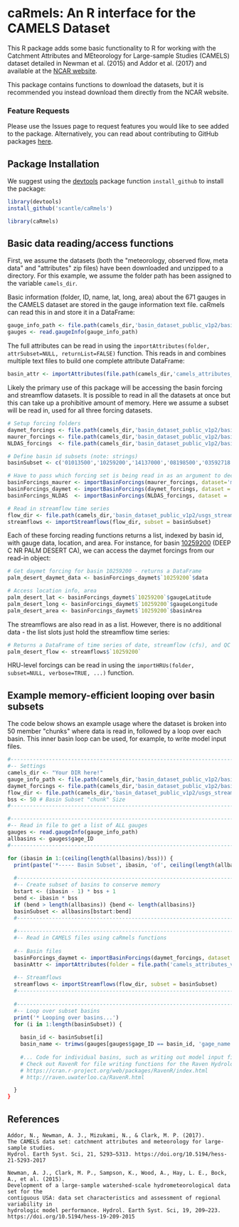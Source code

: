 # caRmels: An R interface for the CAMELS Dataset
This R package adds some basic functionality to R for working with the Catchment Attributes and MEteorology for Large-sample Studies (CAMELS) dataset detailed in Newman et al. (2015) and Addor et al. (2017) and available at the [NCAR website](https://gdex.ucar.edu/dataset/camels.html).

This package contains functions to download the datasets, but it is recommended you instead download them directly from the NCAR website.

### Feature Requests
Please use the Issues page to request features you would like to see added to the package. Alternatively, you can read about contributing to GitHub packages [here](
https://github.com/MarcDiethelm/contributing/blob/master/README.md).

## Package Installation
We suggest using the [devtools](https://cran.r-project.org/web/packages/devtools/index.html) package function `install_github` to install the package:
```r
library(devtools)
install_github('scantle/caRmels')

library(caRmels)
```

## Basic data reading/access functions
First, we assume the datasets (both the "meteorology, observed flow, meta data" and "attributes" zip files) have been downloaded and unzipped to a directory. For this example, we assume the folder path has been assigned to the variable `camels_dir`.

Basic information (folder, ID, name, lat, long, area) about the 671 gauges in the CAMELS dataset are stored in the gauge information text file. caRmels can read this in and store it in a DataFrame:
```r
gauge_info_path <- file.path(camels_dir,'basin_dataset_public_v1p2/basin_metadata/gauge_information.txt')
gauges <- read.gaugeInfo(gauge_info_path)
```

The full attributes can be read in using the `importAttributes(folder, attrSubset=NULL, returnList=FALSE)` function. This reads in and combines multiple text files to build one complete attribute DataFrame:
```r
basin_attr <- importAttributes(file.path(camels_dir,'camels_attributes_v2.0'))
```

Likely the primary use of this package will be accessing the basin forcing and streamflow datasets. It is possible to read in all the datasets at once but this can take up a prohibitive amount of memory. Here we assume a subset will be read in, used for all three forcing datasets.
```r
# Setup forcing folders
daymet_forcings <- file.path(camels_dir,'basin_dataset_public_v1p2/basin_mean_forcing/daymet')
maurer_forcings <- file.path(camels_dir,'basin_dataset_public_v1p2/basin_mean_forcing/maurer')
NLDAS_forcings  <- file.path(camels_dir,'basin_dataset_public_v1p2/basin_mean_forcing/NLDAS')

# Define basin id subsets (note: strings)
basinSubset <- c('01013500','10259200','14137000','08198500','03592718','03604000')

# Have to pass which forcing set is being read in as an argument to decode filenames
basinForcings_maurer <- importBasinForcings(maurer_forcings, dataset='maurer', subset=basinSubset)
basinForcings_daymet <- importBasinForcings(daymet_forcings, dataset = 'daymet', subset=basinSubset)
basinForcings_NLDAS  <- importBasinForcings(NLDAS_forcings, dataset = 'NLDAS', subset=basinSubset)

# Read in streamflow time series
flow_dir <- file.path(camels_dir,'basin_dataset_public_v1p2/usgs_streamflow')
streamflows <- importStreamflows(flow_dir, subset = basinSubset)
```

Each of these forcing reading functions returns a list, indexed by basin id, with gauge data, location, and area. For instance, for basin [10259200](https://waterdata.usgs.gov/monitoring-location/10259200/) (DEEP C NR PALM DESERT CA), we can access the daymet forcings from our read-in object:
```r
# Get daymet forcing for basin 10259200 - returns a DataFrame
palm_desert_daymet_data <- basinForcings_daymet$`10259200`$data

# Access location info, area
palm_desert_lat <- basinForcings_daymet$`10259200`$gaugeLatitude
palm_desert_long <- basinForcings_daymet$`10259200`$gaugeLongitude
palm_desert_area <- basinForcings_daymet$`10259200`$basinArea
```

The streamflows are also read in as a list. However, there is no additional data - the list slots just hold the streamflow time series:
```r
# Returns a DataFrame of time series of date, streamflow (cfs), and QC flags
palm_desert_flow <- streamflows$`10259200`
```
HRU-level forcings can be read in using the `importHRUs(folder, subset=NULL, verbose=TRUE, ...)` function.

## Example memory-efficient looping over basin subsets
The code below shows an example usage where the dataset is broken into 50 member "chunks" where data is read in, followed by a loop over each basin. This inner basin loop can be used, for example, to write model input files.
```r
#-----------------------------------------------------------------------------#
#-- Settings
camels_dir <- "Your DIR here!"
gauge_info_path <- file.path(camels_dir,'basin_dataset_public_v1p2/basin_metadata/gauge_information.txt')
daymet_forcings <- file.path(camels_dir,'basin_dataset_public_v1p2/basin_mean_forcing/daymet')
flow_dir <- file.path(camels_dir,'basin_dataset_public_v1p2/usgs_streamflow')
bss <- 50 # Basin Subset "chunk" Size
#-----------------------------------------------------------------------------#

#-----------------------------------------------------------------------------#
#-- Read in file to get a list of ALL gauges
gauges <- read.gaugeInfo(gauge_info_path)
allbasins <- gauges$gage_ID
#-----------------------------------------------------------------------------#

for (ibasin in 1:(ceiling(length(allbasins)/bss))) {
  print(paste('*----- Basin Subset', ibasin, 'of', ceiling(length(allbasins)/bss)))
  
  #-----------------------------------------------------------------------------#
  #-- Create subset of basins to conserve memory
  bstart <- (ibasin - 1) * bss + 1
  bend <- ibasin * bss
  if (bend > length(allbasins)) {bend <- length(allbasins)}
  basinSubset <- allbasins[bstart:bend]
  #-----------------------------------------------------------------------------#
  
  #-----------------------------------------------------------------------------#
  #-- Read in CAMELS files using caRmels functions
  
  #-- Basin files
  basinForcings_daymet <- importBasinForcings(daymet_forcings, dataset = 'daymet', subset=basinSubset)
  basinAttr <- importAttributes(folder = file.path('camels_attributes_v2.0')
  
  #-- Streamflows
  streamflows <- importStreamflows(flow_dir, subset = basinSubset)
  #-----------------------------------------------------------------------------#
  
  #-----------------------------------------------------------------------------#
  #-- Loop over subset basins
  print('* Looping over basins...')
  for (i in 1:length(basinSubset)) {
  
    basin_id <- basinSubset[i]
    basin_name <- trimws(gauges[gauges$gage_ID == basin_id, 'gage_name'])
    
    #... Code for individual basins, such as writing out model input files
    # Check out RavenR for file writing functions for the Raven Hydrological Modelling Framework!
    # https://cran.r-project.org/web/packages/RavenR/index.html
    # http://raven.uwaterloo.ca/RavenR.html

  }
}
```

## References
```
Addor, N., Newman, A. J., Mizukami, N., & Clark, M. P. (2017).
The CAMELS data set: catchment attributes and meteorology for large-sample studies.
Hydrol. Earth Syst. Sci, 21, 5293–5313. https://doi.org/10.5194/hess-21-5293-2017

Newman, A. J., Clark, M. P., Sampson, K., Wood, A., Hay, L. E., Bock, A., et al. (2015).
Development of a large-sample watershed-scale hydrometeorological data set for the
contiguous USA: data set characteristics and assessment of regional variability in 
hydrologic model performance. Hydrol. Earth Syst. Sci, 19, 209–223.
https://doi.org/10.5194/hess-19-209-2015
```
